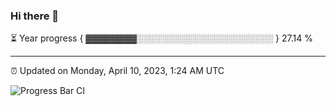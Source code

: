 ### Hi there 👋

⏳ Year progress { ▓▓▓▓▓▓▓▓░░░░░░░░░░░░░░░░░░░░░░ } 27.14 %

---

⏰ Updated on Monday, April 10, 2023, 1:24 AM UTC

![Progress Bar CI](https://github.com/arthurbuhl/arthurbuhl/workflows/Progress%20Bar%20CI/badge.svg)

